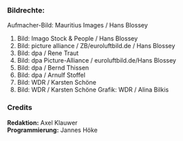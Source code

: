 ### Bildrechte:

Aufmacher-Bild: Mauritius Images / Hans Blossey

1. Bild: Imago Stock & People / Hans Blossey
2. Bild: picture alliance / ZB/euroluftbild.de / Hans Blossey
3. Bild: dpa / Rene Traut
4. Bild: dpa Picture-Alliance / euroluftbild.de/Hans Blossey
5. Bild: dpa / Bernd Thissen
6. Bild: dpa / Arnulf Stoffel
7. Bild: WDR / Karsten Schöne
8. Bild: WDR / Karsten Schöne
   Grafik: WDR / Alina Bilkis

### Credits

**Redaktion:** Axel Klauwer <br/>
**Programmierung:** Jannes Höke

